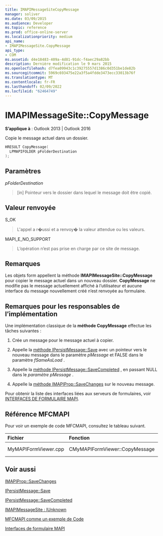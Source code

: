 ```yaml
---
title: IMAPIMessageSiteCopyMessage
manager: soliver
ms.date: 03/09/2015
ms.audience: Developer
ms.topic: reference
ms.prod: office-online-server
ms.localizationpriority: medium
api_name:
- IMAPIMessageSite.CopyMessage
api_type:
- COM
ms.assetid: d4e18483-409a-4d81-91dc-f4aec29a82bb
description: Dernière modification le 9 mars 2015
ms.openlocfilehash: d7fea09943c1c39275557d1386c0d351be1de82b
ms.sourcegitcommit: 5969c693475e22a3f5a4fdde3473ecc33013b76f
ms.translationtype: MT
ms.contentlocale: fr-FR
ms.lasthandoff: 02/09/2022
ms.locfileid: "62464749"
---
```

# <a name="imapimessagesitecopymessage"></a>IMAPIMessageSite::CopyMessage

  
  
**S’applique à** : Outlook 2013 | Outlook 2016 
  
Copie le message actuel dans un dossier.
  
```cpp
HRESULT CopyMessage(
  LPMAPIFOLDER pFolderDestination
);
```

## <a name="parameters"></a>Paramètres

 _pFolderDestination_
  
> [in] Pointeur vers le dossier dans lequel le message doit être copié.
    
## <a name="return-value"></a>Valeur renvoyée

S_OK 
  
> L'appel a r�ussi et a renvoy� la valeur attendue ou les valeurs.
    
MAPI_E_NO_SUPPORT 
  
> L’opération n’est pas prise en charge par ce site de message.
    
## <a name="remarks"></a>Remarques

Les objets form appellent la méthode **IMAPIMessageSite::CopyMessage** pour copier le message actuel dans un nouveau dossier. **CopyMessage** ne modifie pas le message actuellement affiché à l’utilisateur et aucune interface du message nouvellement créé n’est renvoyée au formulaire. 
  
## <a name="notes-to-implementers"></a>Remarques pour les responsables de l’implémentation

Une implémentation classique de la **méthode CopyMessage** effectue les tâches suivantes : 
  
1. Crée un message pour le message actuel à copier.
    
2. Appelle la [méthode IPersistMessage::Save](ipersistmessage-save.md) avec un pointeur vers le nouveau message dans le paramètre _pMessage_ et FALSE dans le paramètre _fSameAsLoad_ . 
    
3. Appelle la [méthode IPersistMessage::SaveCompleted](ipersistmessage-savecompleted.md) , en passant NULL dans le _paramètre pMessage_ . 
    
4. Appelle la [méthode IMAPIProp::SaveChanges](imapiprop-savechanges.md) sur le nouveau message. 
    
Pour obtenir la liste des interfaces liées aux serveurs de formulaires, voir [INTERFACES DE FORMULAIRE MAPI](mapi-form-interfaces.md).
  
## <a name="mfcmapi-reference"></a>Référence MFCMAPI

Pour voir un exemple de code MFCMAPI, consultez le tableau suivant.
  
|**Fichier**|**Fonction**|**Commentaire**|
|:-----|:-----|:-----|
|MyMAPIFormViewer.cpp  <br/> |CMyMAPIFormViewer::CopyMessage  <br/> |Non implémenté.  <br/> |
   
## <a name="see-also"></a>Voir aussi



[IMAPIProp::SaveChanges](imapiprop-savechanges.md)
  
[IPersistMessage::Save](ipersistmessage-save.md)
  
[IPersistMessage::SaveCompleted](ipersistmessage-savecompleted.md)
  
[IMAPIMessageSite : IUnknown](imapimessagesiteiunknown.md)


[MFCMAPI comme un exemple de Code](mfcmapi-as-a-code-sample.md)
  
[Interfaces de formulaire MAPI](mapi-form-interfaces.md)

